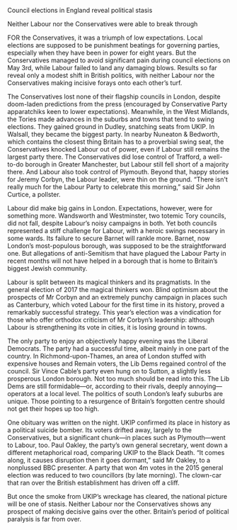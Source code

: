 Council elections in England reveal political stasis

Neither Labour nor the Conservatives were able to break through

FOR the Conservatives, it was a triumph of low expectations. Local elections are supposed to be punishment beatings for governing parties, especially when they have been in power for eight years. But the Conservatives managed to avoid significant pain during council elections on May 3rd, while Labour failed to land any damaging blows. Results so far reveal only a modest shift in British politics, with neither Labour nor the Conservatives making incisive forays onto each other’s turf.

The Conservatives lost none of their flagship councils in London, despite doom-laden predictions from the press (encouraged by Conservative Party apparatchiks keen to lower expectations). Meanwhile, in the West Midlands, the Tories made advances in the suburbs and towns that tend to swing elections. They gained ground in Dudley, snatching seats from UKIP. In Walsall, they became the biggest party. In nearby Nuneaton & Bedworth, which contains the closest thing Britain has to a proverbial swing seat, the Conservatives knocked Labour out of power, even if Labour still remains the largest party there. The Conservatives did lose control of Trafford, a well-to-do borough in Greater Manchester, but Labour still fell short of a majority there. And Labour also took control of Plymouth. Beyond that, happy stories for Jeremy Corbyn, the Labour leader, were thin on the ground. “There isn't really much for the Labour Party to celebrate this morning,” said Sir John Curtice, a pollster.

Labour did make big gains in London. Expectations, however, were for something more. Wandsworth and Westminster, two totemic Tory councils, did not fall, despite Labour’s noisy campaigns in both. Yet both councils represented a stiff challenge for Labour, with a heroic swings necessary in some wards. Its failure to secure Barnet will rankle more. Barnet, now London’s most-populous borough, was supposed to be the straightforward one. But allegations of anti-Semitism that have plagued the Labour Party in recent months will not have helped in a borough that is home to Britain’s biggest Jewish community.

Labour is split between its magical thinkers and its pragmatists. In the general election of 2017 the magical thinkers won. Blind optimism about the prospects of Mr Corbyn and an extremely punchy campaign in places such as Canterbury, which voted Labour for the first time in its history, proved a remarkably successful strategy. This year’s election was a vindication for those who offer orthodox criticism of Mr Corbyn’s leadership: although Labour is strengthening its vote in cities, it is losing ground in towns.

The only party to enjoy an objectively happy evening was the Liberal Democrats. The party had a successful time, albeit mainly in one part of the country. In Richmond-upon-Thames, an area of London stuffed with expensive houses and Remain voters, the Lib Dems regained control of the council. Sir Vince Cable’s party even hung on to Sutton, a slightly less prosperous London borough. Not too much should be read into this. The Lib Dems are still formidable—or, according to their rivals, deeply annoying—operators at a local level. The politics of south London’s leafy suburbs are unique. Those pointing to a resurgence of Britain’s forgotten centre should not get their hopes up too high.

One obituary was written on the night. UKIP confirmed its place in history as a political suicide bomber. Its voters drifted away, largely to the Conservatives, but a significant chunk—in places such as Plymouth—went to Labour, too. Paul Oakley, the party’s own general secretary, went down a different metaphorical road, comparing UKIP to the Black Death. “It comes along, it causes disruption then it goes dormant,” said Mr Oakley, to a nonplussed BBC presenter. A party that won 4m votes in the 2015 general election was reduced to two councillors (by late morning). The clown-car that ran over the British establishment has driven off a cliff.

But once the smoke from UKIP’s wreckage has cleared, the national picture will be one of stasis. Neither Labour nor the Conservatives shows any prospect of making decisive gains over the other. Britain’s period of political paralysis is far from over.